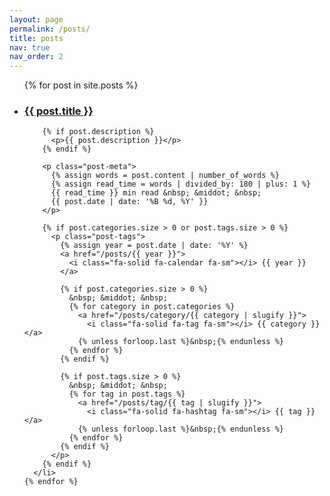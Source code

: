 ```yaml
---
layout: page
permalink: /posts/
title: posts
nav: true
nav_order: 2
---
```

<div class="post-list-container">
  <ul class="post-list">
    {% for post in site.posts %}
      <li>
        <h3>
          <a class="post-title" href="/posts/{{ post.date | date: '%Y/%m/%d' }}/{{ post.title | slugify }}">{{ post.title }}</a>
        </h3>
        
        {% if post.description %}
          <p>{{ post.description }}</p>
        {% endif %}

        <p class="post-meta">
          {% assign words = post.content | number_of_words %}
          {% assign read_time = words | divided_by: 180 | plus: 1 %}
          {{ read_time }} min read &nbsp; &middot; &nbsp;
          {{ post.date | date: '%B %d, %Y' }}
        </p>

        {% if post.categories.size > 0 or post.tags.size > 0 %}
          <p class="post-tags">
            {% assign year = post.date | date: '%Y' %}
            <a href="/posts/{{ year }}">
              <i class="fa-solid fa-calendar fa-sm"></i> {{ year }}
            </a>

            {% if post.categories.size > 0 %}
              &nbsp; &middot; &nbsp;
              {% for category in post.categories %}
                <a href="/posts/category/{{ category | slugify }}">
                  <i class="fa-solid fa-tag fa-sm"></i> {{ category }}</a>
                {% unless forloop.last %}&nbsp;{% endunless %}
              {% endfor %}
            {% endif %}

            {% if post.tags.size > 0 %}
              &nbsp; &middot; &nbsp;
              {% for tag in post.tags %}
                <a href="/posts/tag/{{ tag | slugify }}">
                  <i class="fa-solid fa-hashtag fa-sm"></i> {{ tag }}</a>
                {% unless forloop.last %}&nbsp;{% endunless %}
              {% endfor %}
            {% endif %}
          </p>
        {% endif %}
      </li>
    {% endfor %}
  </ul>
</div>